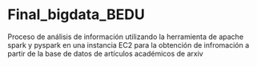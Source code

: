 # Final_bigdata_BEDU
 Proceso de análisis de información utilizando la herramienta de apache spark y pyspark en una instancia EC2 para la obtención de infromación a partir de la base de datos de artículos académicos de arxiv
